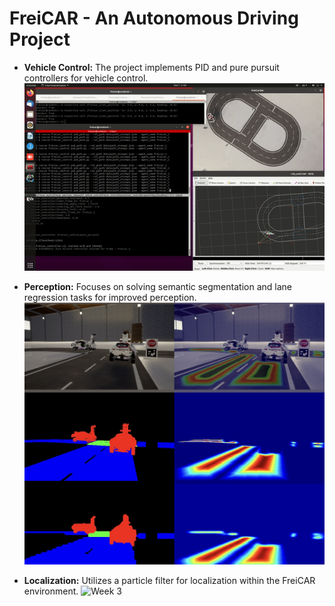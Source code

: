 # FreiCAR - An Autonomous Driving Project

- **Vehicle Control:** The project implements PID and pure pursuit controllers for vehicle control. 
![Week 1](1_vehiclecontrol/pid_controller.gif)


- **Perception:** Focuses on solving semantic segmentation and lane regression tasks for improved perception.
![Week 2](2_perception/lane_regression.jpeg)


- **Localization:** Utilizes a particle filter for localization within the FreiCAR environment.
![Week 3](3_localization/localization_lowvariance.gif)